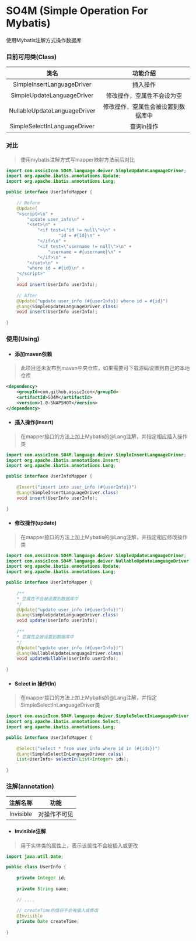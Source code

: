 # SO4M (Simple Operation For Mybatis)
使用Mybatis注解方式操作数据库
### 目前可用类(Class)
类名 | 功能介绍
:---: | :---:
SimpleInsertLanguageDriver | 插入操作
SimpleUpdateLanguageDriver | 修改操作，空属性不会设为空
NullableUpdateLanguageDriver | 修改操作，空属性会被设置到数据库中
SimpleSelectInLanguageDriver | 查询in操作

### 对比
> 使用mybatis注解方式写mapper映射方法前后对比
```java
import com.assicIcon.SO4M.language.deiver.SimpleUpdateLanguageDriver;
import org.apache.ibatis.annotations.Update;
import org.apache.ibatis.annotations.Lang;

public interface UserInfoMapper {
	
    // Before
    @Update(
    "<script>\n" +
        "update user_info\n" +
        "<set>\n" +
            "<if test=\"id != null\">\n" +
    				"id = #{id}\n" +
            "</if>\n" +
            "<if test=\"username != null\">\n" +
                "username = #{username}\n" +
            "</if>\n" +
        "</set>\n" +
        "where id = #{id}\n" +
    "</script>"
    )
    void insert(UserInfo userInfo);
    
    // After 
    @Update("update user_info (#{userInfo}) where id = #{id}")
    @Lang(SimpleUpdateLanguageDriver.class)
    void insert(UserInfo userInfo);
    
}
```

### 使用(Using)
- #### 添加maven依赖
> 此项目还未发布到maven中央仓库，如果需要可下载源码设置到自己的本地仓库
````xml
<dependency>
    <groupId>com.github.assicIcon</groupId>
    <artifactId>SO4M</artifactId>
    <version>1.0-SNAPSHOT</version>
</dependency>
````

- #### 插入操作(insert)
> 在mapper接口的方法上加上Mybatis的@Lang注解，并指定相应插入操作类
````java
import com.assicIcon.SO4M.language.deiver.SimpleInsertLanguageDriver;
import org.apache.ibatis.annotations.Insert;
import org.apache.ibatis.annotations.Lang;

public interface UserInfoMapper {
	
    @Insert("insert into user_info (#{userInfo})")
    @Lang(SimpleInsertLanguageDriver.class)
    void insert(UserInfo userInfo);
    
}
````

- #### 修改操作(update)
> 在mapper接口的方法上加上Mybatis的@Lang注解，并指定相应修改操作类
````java
import com.assicIcon.SO4M.language.deiver.SimpleUpdateLanguageDriver;
import com.assicIcon.SO4M.language.deiver.NullableUpdateLanguageDriver;
import org.apache.ibatis.annotations.Update;
import org.apache.ibatis.annotations.Lang;

public interface UserInfoMapper {
	
    /**
    * 空属性不会被设置到数据库中
    */
    @Update("update user_info (#{userInfo})")
    @Lang(SimpleUpdateLanguageDriver.class)
    void update(UserInfo userInfo);
    
    /**
    * 空属性会被设置到数据库中
    */
    @Update("update user_info (#{userInfo})")
    @Lang(NullableUpdateLanguageDriver.class)
    void updateNullable(UserInfo userInfo);
    
}
````

- #### Select in 操作(In)
> 在mapper接口的方法上加上Mybatis的@Lang注解，并指定SimpleSelectInLanguageDriver类

````java
import com.assicIcon.SO4M.language.deiver.SimpleSelectInLanguageDriver;
import org.apache.ibatis.annotations.Select;
import org.apache.ibatis.annotations.Lang;

public interface UserInfoMapper {
	
	@Select("select * from user_info where id in (#{ids})")
	@Lang(SimpleSelectInLanguageDriver.calss)
	List<UserInfo> selectIn(List<Integer> ids);
	
}
````

### 注解(annotation)
注解名称 | 功能
:------: | :---:
Invisible | 对操作不可见

- #### Invisible注解
> 用于实体类的属性上，表示该属性不会被插入或更改
````java
import java.util.Date;

public class UserInfo {
        
    private Integer id;
    
    private String name;
    
    // ....
    
    // createTime的值将不会被插入或修改
    @Invisible
    private Date createTime;
	
}

````



